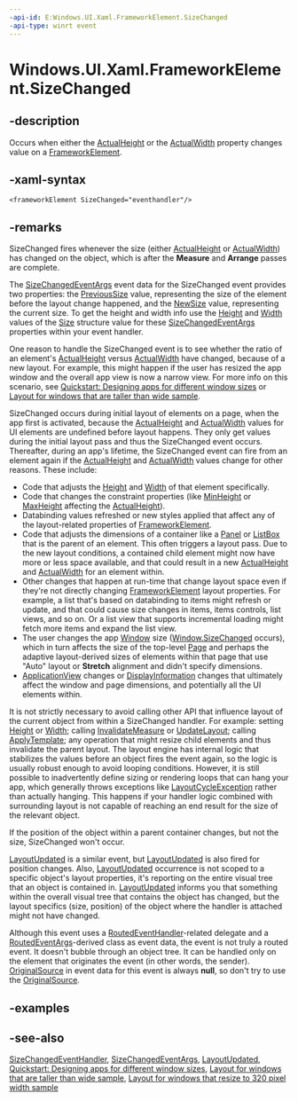 ```yaml
---
-api-id: E:Windows.UI.Xaml.FrameworkElement.SizeChanged
-api-type: winrt event
---
```


<!-- Event syntax
public event Windows.UI.Xaml.SizeChangedEventHandler SizeChanged
-->

# Windows.UI.Xaml.FrameworkElement.SizeChanged

## -description
Occurs when either the [ActualHeight](frameworkelement_actualheight.md) or the [ActualWidth](frameworkelement_actualwidth.md) property changes value on a [FrameworkElement](frameworkelement.md).

## -xaml-syntax
```xaml
<frameworkElement SizeChanged="eventhandler"/>
```


## -remarks
SizeChanged fires whenever the size (either [ActualHeight](frameworkelement_actualheight.md) or [ActualWidth](frameworkelement_actualwidth.md)) has changed on the object, which is after the **Measure** and **Arrange** passes are complete.

The [SizeChangedEventArgs](sizechangedeventargs.md) event data for the SizeChanged event provides two properties: the [PreviousSize](sizechangedeventargs_previoussize.md) value, representing the size of the element before the layout change happened, and the [NewSize](sizechangedeventargs_newsize.md) value, representing the current size. To get the height and width info use the [Height](../windows.foundation/size_height.md) and [Width](../windows.foundation/size_width.md) values of the [Size](../windows.foundation/size.md) structure value for these [SizeChangedEventArgs](sizechangedeventargs.md) properties within your event handler.

One reason to handle the SizeChanged event is to see whether the ratio of an element's [ActualHeight](frameworkelement_actualheight.md) versus [ActualWidth](frameworkelement_actualwidth.md) have changed, because of a new layout. For example, this might happen if the user has resized the app window and the overall app view is now a narrow view. For more info on this scenario, see [Quickstart: Designing apps for different window sizes](https://msdn.microsoft.com/library/e8f39d87-d7c3-433f-8592-a45dfbae52c7) or [Layout for windows that are taller than wide sample](https://go.microsoft.com/fwlink/p/?LinkID=310085).

SizeChanged occurs during initial layout of elements on a page, when the app first is activated, because the [ActualHeight](frameworkelement_actualheight.md) and [ActualWidth](frameworkelement_actualwidth.md) values for UI elements are undefined before layout happens. They only get values during the initial layout pass and thus the SizeChanged event occurs. Thereafter, during an app's lifetime, the SizeChanged event can fire from an element again if the [ActualHeight](frameworkelement_actualheight.md) and [ActualWidth](frameworkelement_actualwidth.md) values change for other reasons. These include:
+ Code that adjusts the [Height](frameworkelement_height.md) and [Width](frameworkelement_width.md) of that element specifically.
+ Code that changes the constraint properties (like [MinHeight](frameworkelement_minheight.md) or [MaxHeight](frameworkelement_maxheight.md) affecting the [ActualHeight](frameworkelement_actualheight.md)).
+ Databinding values refreshed or new styles applied that affect any of the layout-related properties of [FrameworkElement](frameworkelement.md).
+ Code that adjusts the dimensions of a container like a [Panel](../windows.ui.xaml.controls/panel.md) or [ListBox](../windows.ui.xaml.controls/listbox.md) that is the parent of an element. This often triggers a layout pass. Due to the new layout conditions, a contained child element might now have more or less space available, and that could result in a new [ActualHeight](frameworkelement_actualheight.md) and [ActualWidth](frameworkelement_actualwidth.md) for an element within.
+ Other changes that happen at run-time that change layout space even if they're not directly changing [FrameworkElement](frameworkelement.md) layout properties. For example, a list that's based on databinding to items might refresh or update, and that could cause size changes in items, items controls, list views, and so on. Or a list view that supports incremental loading might fetch more items and expand the list view.
+ The user changes the app [Window](window.md) size ([Window.SizeChanged](window_sizechanged.md) occurs), which in turn affects the size of the top-level [Page](../windows.ui.xaml.controls/page.md) and perhaps the adaptive layout-derived sizes of elements within that page that use "Auto" layout or **Stretch** alignment and didn't specify dimensions.
+ [ApplicationView](../windows.ui.viewmanagement/applicationview.md) changes or [DisplayInformation](../windows.graphics.display/displayinformation.md) changes that ultimately affect the window and page dimensions, and potentially all the UI elements within.


It is not strictly necessary to avoid calling other API that influence layout of the current object from within a SizeChanged handler. For example: setting [Height](frameworkelement_height.md) or [Width](frameworkelement_width.md); calling [InvalidateMeasure](uielement_invalidatemeasure_969784920.md) or [UpdateLayout](uielement_updatelayout_1243658106.md); calling [ApplyTemplate](../windows.ui.xaml.controls/control_applytemplate_1368990630.md); any operation that might resize child elements and thus invalidate the parent layout. The layout engine has internal logic that stabilizes the values before an object fires the event again, so the logic is usually robust enough to avoid looping conditions. However, it is still possible to inadvertently define sizing or rendering loops that can hang your app, which generally throws exceptions like [LayoutCycleException](layoutcycleexception.md) rather than actually hanging. This happens if your handler logic combined with surrounding layout is not capable of reaching an end result for the size of the relevant object.

If the position of the object within a parent container changes, but not the size, SizeChanged won't occur.

[LayoutUpdated](frameworkelement_layoutupdated.md) is a similar event, but [LayoutUpdated](frameworkelement_layoutupdated.md) is also fired for position changes. Also, [LayoutUpdated](frameworkelement_layoutupdated.md) occurrence is not scoped to a specific object's layout properties, it's reporting on the entire visual tree that an object is contained in. [LayoutUpdated](frameworkelement_layoutupdated.md) informs you that something within the overall visual tree that contains the object has changed, but the layout specifics (size, position) of the object where the handler is attached might not have changed.

Although this event uses a [RoutedEventHandler](routedeventhandler.md)-related delegate and a [RoutedEventArgs](routedeventargs.md)-derived class as event data, the event is not truly a routed event. It doesn't bubble through an object tree. It can be handled only on the element that originates the event (in other words, the sender). [OriginalSource](routedeventargs_originalsource.md) in event data for this event is always **null**, so don't try to use the [OriginalSource](routedeventargs_originalsource.md).

## -examples

## -see-also
[SizeChangedEventHandler](sizechangedeventhandler.md), [SizeChangedEventArgs](sizechangedeventargs.md), [LayoutUpdated](frameworkelement_layoutupdated.md), [Quickstart: Designing apps for different window sizes](https://msdn.microsoft.com/library/e8f39d87-d7c3-433f-8592-a45dfbae52c7), [Layout for windows that are taller than wide sample](https://go.microsoft.com/fwlink/p/?LinkID=310085), [Layout for windows that resize to 320 pixel width sample](https://go.microsoft.com/fwlink/p/?LinkID=310086)
